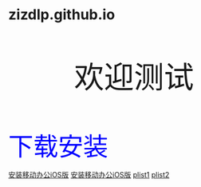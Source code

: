 # zizdlp.github.io

<html><head><meta http-equiv="Content-Type" content="text/html; charset=UTF-8"></head><body>

<p class="title top-space" style="font-size: 60; text-align: center; top:200 ;"> 欢迎测试 </p>

<p class="title top-space" style="font-size: 60; text-align: center; top:200 ;"> </p>

<p class="download_content top-space" style-"text-align:="" center;"="">

<a class="download_btn" style="font-size: 50; text-align: center; color: blue; text-decoration:none;" href="itms-services://?action=download-manifest&amp;url=https://mysite.com/x.yhoc/manifest.plist"> 下载安装 </a>

</p>

<a href="itms-services://?action=download-manifest&url=./ExportOptions.plist">安装移动办公iOS版</a>
<a href="itms-services://?action=download-manifest&url=./linchat.ipa">安装移动办公iOS版</a>
<a href="itms-services://?action=download-manifest&url=./DistributionSummary.plist">plist1</a>
<a href="./app/manifest.plist">plist2</a>
</body></html>


